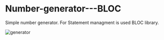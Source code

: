 # Number-generator---BLOC
Simple number generator. For Statement managment is used BLOC library.

![generator](https://user-images.githubusercontent.com/34889969/84264823-279c1680-ab22-11ea-8924-fcb2283ca3ff.gif)
